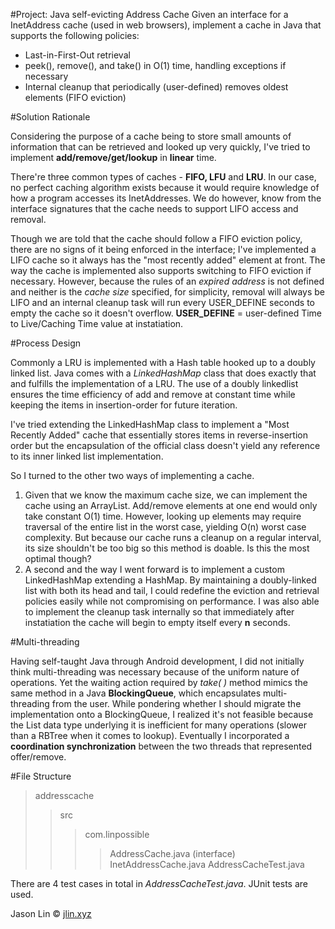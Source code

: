 #Project: Java self-evicting Address Cache
Given an interface for a InetAddress cache (used in web browsers), implement a cache in Java that supports the following policies:

- Last-in-First-Out retrieval
- peek(), remove(), and take() in O(1) time, handling exceptions if necessary
- Internal cleanup that periodically (user-defined) removes oldest elements (FIFO eviction)


#Solution Rationale

Considering the purpose of a cache being to store small amounts of information that can be retrieved and looked up very quickly, I've tried to implement **add/remove/get/lookup** in **linear** time.

There're three common types of caches - **FIFO, LFU** and **LRU**. In our case, no perfect caching algorithm exists because it would require knowledge of how a program accesses its InetAddresses. We do however, know from the interface signatures that the cache needs to support LIFO access and removal. 

Though we are told that the cache should follow a FIFO eviction policy, there are no signs of it being enforced in the interface; I've implemented a LIFO cache so it always has the "most recently added" element at front. The way the cache is implemented also supports switching to FIFO eviction if necessary. However, because the rules of an *expired address* is not defined and neither is the *cache size* specified, for simplicity, removal will always be LIFO and an internal cleanup task will run every USER_DEFINE seconds to empty the cache so it doesn't overflow. **USER_DEFINE** = user-defined Time to Live/Caching Time value at instatiation.

#Process Design

Commonly a LRU is implemented with a Hash table hooked up to a doubly linked list. Java comes with a *LinkedHashMap* class that does exactly that and fulfills the implementation of a LRU. 
The use of a doubly linkedlist ensures the time efficiency of add and remove at constant time while keeping the items in insertion-order for future iteration. 

I've tried extending the LinkedHashMap class to implement a "Most Recently Added" cache that essentially stores items in reverse-insertion order but the encapsulation of the official class doesn't yield any reference to its inner linked list implementation.  

So I turned to the other two ways of implementing a cache.

1. Given that we know the maximum cache size, we can implement the cache using an ArrayList. Add/remove elements at one end would only take constant O(1) time. However, looking up elements may require traversal of the entire list in the worst case, yielding O(n) worst case complexity. But because our cache runs a cleanup on a regular interval, its size shouldn't be too big so this method is doable. Is this the most optimal though?
2. A second and the way I went forward is to implement a custom LinkedHashMap extending a HashMap. By maintaining a doubly-linked list with both its head and tail, I could redefine the eviction and retrieval policies easily while not compromising on performance. I was also able to implement the cleanup task internally so that immediately after instatiation the cache will begin to empty itself every **n** seconds.

#Multi-threading

Having self-taught Java through Android development, I did not initially think multi-threading was necessary because of the uniform nature of operations. Yet the waiting action required by *take( )* method mimics the same method in a Java **BlockingQueue**, which encapsulates multi-threading from the user. While pondering whether I should migrate the implementation onto a BlockingQueue, I realized it's not feasible because the List data type underlying it is inefficient for many operations (slower than a RBTree when it comes to lookup). Eventually I incorporated a **coordination synchronization** between the two threads that represented offer/remove.

#File Structure

> addresscache
>> src
>>> com.linpossible
>>>> AddressCache.java (interface)
>>>> InetAddressCache.java
>>>> AddressCacheTest.java

There are 4 test cases in total in *AddressCacheTest.java*. JUnit tests are used.

Jason Lin © [jlin.xyz](http://jlin.xyz) 